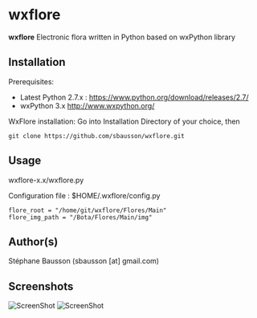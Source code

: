 # wxflore
**wxflore** Electronic flora written in Python based on wxPython library

## Installation
Prerequisites:
- Latest Python 2.7.x : https://www.python.org/download/releases/2.7/
- wxPython 3.x http://www.wxpython.org/

WxFlore installation:
 Go into Installation Directory of your choice, then
```
git clone https://github.com/sbausson/wxflore.git
```


## Usage
wxflore-x.x/wxflore.py

Configuration file : $HOME/.wxflore/config.py
```
flore_root = "/home/git/wxflore/Flores/Main"
flore_img_path = "/Bota/Flores/Main/img"
```

## Author(s)
Stéphane Bausson (sbausson [at] gmail.com)

## Screenshots

![ScreenShot](https://cloud.githubusercontent.com/assets/9042285/11195374/ef260e5c-8cb1-11e5-89e6-9337b1263fa6.png)
![ScreenShot](https://cloud.githubusercontent.com/assets/9042285/11195375/ef4884c8-8cb1-11e5-9c94-304970b53efe.png)